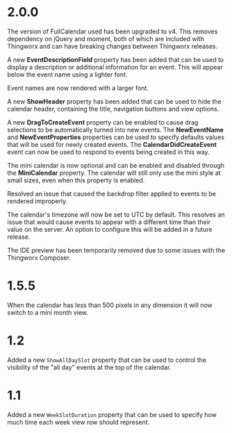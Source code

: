 # 2.0.0

The version of FullCalendar used has been upgraded to v4. This removes dependency on jQuery and moment, both of which are included with Thingworx and can have breaking changes between Thingworx releases.

A new **EventDescriptionField** property has been added that can be used to display a description or additional information for an event. This will appear below the event name using a lighter font.

Event names are now rendered with a larger font.

A new **ShowHeader** property has been added that can be used to hide the calendar header, containing the title, navigation buttons and view options.

A new **DragToCreateEvent** property can be enabled to cause drag selections to be automatically turned into new events. The **NewEventName** and **NewEventProperties** properties can be used to specify defaults values that will be used for newly created events. The **CalendarDidCreateEvent** event can now be used to respond to events being created in this way.

The mini calendar is now optional and can be enabled and disabled through the **MiniCalendar** property. The calendar will still only use the mini style at small sizes, even when this property is enabled.

Resolved an issue that caused the backdrop filter applied to events to be rendered improperly.

The calendar's timezone will now be set to UTC by default. This resolves an issue that would cause events to appear with a different time than their value on the server. An option to configure this will be added in a future release.

The IDE preview has been temporarily removed due to some issues with the Thingworx Composer.

# 1.5.5

When the calendar has less than 500 pixels in any dimension it will now switch to a mini month view.

# 1.2

Added a new `ShowAllDaySlot` property that can be used to control the visibility of the "all day" events at the top of the calendar.

# 1.1

Added a new `WeekSlotDuration` property that can be used to specify how much time each week view row should represent.